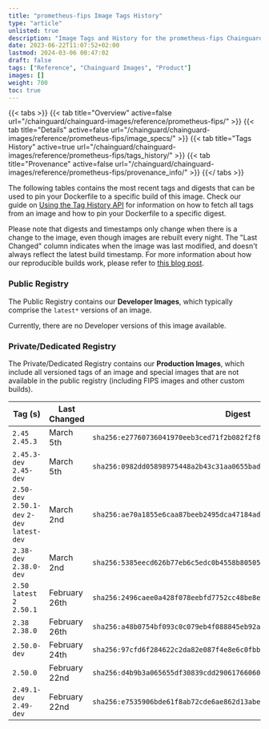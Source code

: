 ```yaml
---
title: "prometheus-fips Image Tags History"
type: "article"
unlisted: true
description: "Image Tags and History for the prometheus-fips Chainguard Image"
date: 2023-06-22T11:07:52+02:00
lastmod: 2024-03-06 00:47:02
draft: false
tags: ["Reference", "Chainguard Images", "Product"]
images: []
weight: 700
toc: true
---
```


{{< tabs >}}
{{< tab title="Overview" active=false url="/chainguard/chainguard-images/reference/prometheus-fips/" >}}
{{< tab title="Details" active=false url="/chainguard/chainguard-images/reference/prometheus-fips/image_specs/" >}}
{{< tab title="Tags History" active=true url="/chainguard/chainguard-images/reference/prometheus-fips/tags_history/" >}}
{{< tab title="Provenance" active=false url="/chainguard/chainguard-images/reference/prometheus-fips/provenance_info/" >}}
{{</ tabs >}}

The following tables contains the most recent tags and digests that can be used to pin your Dockerfile to a specific build of this image. Check our guide on [Using the Tag History API](/chainguard/chainguard-images/using-the-tag-history-api/) for information on how to fetch all tags from an image and how to pin your Dockerfile to a specific digest.

Please note that digests and timestamps only change when there is a change to the image, even though images are rebuilt every night. The "Last Changed" column indicates when the image was last modified, and doesn't always reflect the latest build timestamp. For more information about how our reproducible builds work, please refer to [this blog post](https://www.chainguard.dev/unchained/reproducing-chainguards-reproducible-image-builds).

### Public Registry
The Public Registry contains our **Developer Images**, which typically comprise the `latest*` versions of an image.

Currently, there are no Developer versions of this image available.

### Private/Dedicated Registry
The Private/Dedicated Registry contains our **Production Images**, which include all versioned tags of an image and special images that are not available in the public registry (including FIPS images and other custom builds).

| Tag (s)                                       | Last Changed  | Digest                                                                    |
|-----------------------------------------------|---------------|---------------------------------------------------------------------------|
|  `2.45` `2.45.3`                              | March 5th     | `sha256:e27760736041970eeb3ced71f2b082f2f80e63422549d937b5821bc9315a14ee` |
|  `2.45.3-dev` `2.45-dev`                      | March 5th     | `sha256:0982dd05898975448a2b43c31aa0655bad16782414bca6aeb2e9cf4c39c993a3` |
|  `2.50-dev` `2.50.1-dev` `2-dev` `latest-dev` | March 2nd     | `sha256:ae70a1855e6caa87beeb2495dca47184ad871439459d4b5524c535612d6c6b99` |
|  `2.38-dev` `2.38.0-dev`                      | March 2nd     | `sha256:5385eecd626b77eb6c5edc0b4558b805054a1bae4499b868711e73586e3f6f20` |
|  `2.50` `latest` `2` `2.50.1`                 | February 26th | `sha256:2496caee0a428f078eebfd7752cc48be8ead9ffdf3d03caf83bf51fe2dcf5c2b` |
|  `2.38` `2.38.0`                              | February 26th | `sha256:a48b0754bf093c0c079eb4f088845eb92ac34418d74422bff7e1d6a6199ebb91` |
|  `2.50.0-dev`                                 | February 24th | `sha256:97cfd6f284622c2da82e087f4e8e6c0fbb3147d22da6fd29c09fde41c669366b` |
|  `2.50.0`                                     | February 22nd | `sha256:d4b9b3a065655df30839cdd29061766060cd3387ffcc3e3b96d983bbec9bf16b` |
|  `2.49.1-dev` `2.49-dev`                      | February 22nd | `sha256:e7535906bde61f8ab72cde6ae862d13abe5ee1ad7c51bf7558873518703973ed` |

